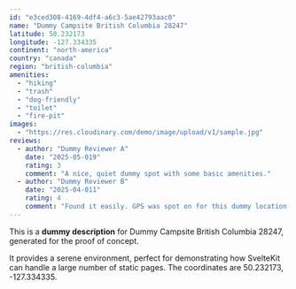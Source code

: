 ```yaml
---
id: "e3ced308-4169-4df4-a6c3-5ae42793aac0"
name: "Dummy Campsite British Columbia 28247"
latitude: 50.232173
longitude: -127.334335
continent: "north-america"
country: "canada"
region: "british-columbia"
amenities:
  - "hiking"
  - "trash"
  - "dog-friendly"
  - "toilet"
  - "fire-pit"
images:
  - "https://res.cloudinary.com/demo/image/upload/v1/sample.jpg"
reviews:
  - author: "Dummy Reviewer A"
    date: "2025-05-019"
    rating: 3
    comment: "A nice, quiet dummy spot with some basic amenities."
  - author: "Dummy Reviewer B"
    date: "2025-04-011"
    rating: 4
    comment: "Found it easily. GPS was spot on for this dummy location."
---
```


This is a **dummy description** for Dummy Campsite British Columbia 28247, generated for the proof of concept.

It provides a serene environment, perfect for demonstrating how SvelteKit can handle a large number of static pages. The coordinates are 50.232173, -127.334335.
